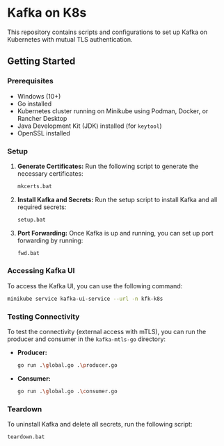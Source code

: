 # Kafka on K8s

This repository contains scripts and configurations to set up Kafka on Kubernetes with mutual TLS authentication.

## Getting Started

### Prerequisites

- Windows (10+)
- Go installed
- Kubernetes cluster running on Minikube using Podman, Docker, or Rancher Desktop
- Java Development Kit (JDK) installed (for `keytool`)
- OpenSSL installed

### Setup

1. **Generate Certificates:**
    Run the following script to generate the necessary certificates:
    ```sh
    mkcerts.bat
    ```

2. **Install Kafka and Secrets:**
    Run the setup script to install Kafka and all required secrets:
    ```sh
    setup.bat
    ```

3. **Port Forwarding:**
    Once Kafka is up and running, you can set up port forwarding by running:
    ```sh
    fwd.bat
    ```

### Accessing Kafka UI

To access the Kafka UI, you can use the following command:
```sh
minikube service kafka-ui-service --url -n kfk-k8s
```

### Testing Connectivity

To test the connectivity (external access with mTLS), you can run the producer and consumer in the `kafka-mtls-go` directory:

- **Producer:**
  ```sh
  go run .\global.go .\producer.go
  ```

- **Consumer:**
  ```sh
  go run .\global.go .\consumer.go
  ```

### Teardown

To uninstall Kafka and delete all secrets, run the following script:
```sh
teardown.bat
```
